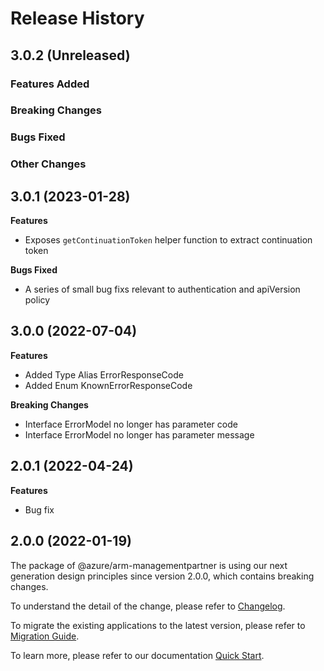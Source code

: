 # Release History

## 3.0.2 (Unreleased)

### Features Added

### Breaking Changes

### Bugs Fixed

### Other Changes

## 3.0.1 (2023-01-28)

**Features**

  - Exposes `getContinuationToken` helper function to extract continuation token

**Bugs Fixed**

  - A series of small bug fixs relevant to authentication and apiVersion policy

## 3.0.0 (2022-07-04)

**Features**

  - Added Type Alias ErrorResponseCode
  - Added Enum KnownErrorResponseCode

**Breaking Changes**

  - Interface ErrorModel no longer has parameter code
  - Interface ErrorModel no longer has parameter message
    
## 2.0.1 (2022-04-24)

**Features**

  - Bug fix
    
## 2.0.0 (2022-01-19)

The package of @azure/arm-managementpartner is using our next generation design principles since version 2.0.0, which contains breaking changes.

To understand the detail of the change, please refer to [Changelog](https://aka.ms/js-track2-changelog).

To migrate the existing applications to the latest version, please refer to [Migration Guide](https://aka.ms/js-track2-migration-guide).

To learn more, please refer to our documentation [Quick Start](https://aka.ms/azsdk/js/mgmt/quickstart ).
